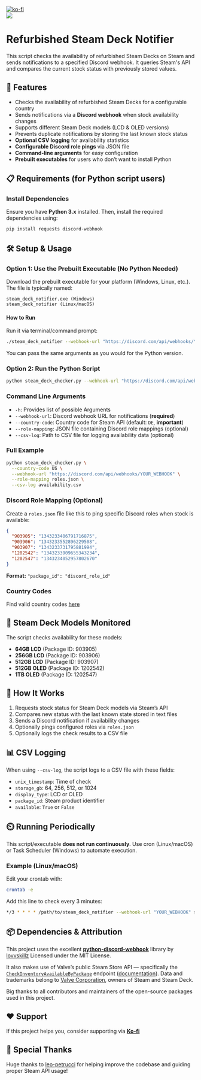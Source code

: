 [![ko-fi](https://ko-fi.com/img/githubbutton_sm.svg)](https://ko-fi.com/Y8Y41BZ8SM)<br>
[![](https://dcbadge.limes.pink/api/server/5gpFTMkvJn)](https://discord.gg/5gpFTMkvJn)

# Refurbished Steam Deck Notifier

This script checks the availability of refurbished Steam Decks on Steam and sends notifications to a specified Discord webhook. It queries Steam's API and compares the current stock status with previously stored values.

## 🚀 Features

* Checks the availability of refurbished Steam Decks for a configurable country
* Sends notifications via a **Discord webhook** when stock availability changes
* Supports different Steam Deck models (LCD & OLED versions)
* Prevents duplicate notifications by storing the last known stock status
* **Optional CSV logging** for availability statistics
* **Configurable Discord role pings** via JSON file
* **Command-line arguments** for easy configuration
* **Prebuilt executables** for users who don’t want to install Python

## 📋 Requirements (for Python script users)

### Install Dependencies

Ensure you have **Python 3.x** installed. Then, install the required dependencies using:

```bash
pip install requests discord-webhook
```

## 🛠 Setup & Usage

### Option 1: Use the Prebuilt Executable (No Python Needed)

Download the prebuilt executable for your platform (Windows, Linux, etc.). The file is typically named:

```
steam_deck_notifier.exe (Windows)
steam_deck_notifier (Linux/macOS)
```

#### How to Run

Run it via terminal/command prompt:

```bash
./steam_deck_notifier --webhook-url "https://discord.com/api/webhooks/YOUR_WEBHOOK"
```

You can pass the same arguments as you would for the Python version.

### Option 2: Run the Python Script

```bash
python steam_deck_checker.py --webhook-url "https://discord.com/api/webhooks/YOUR_WEBHOOK"
```

### Command Line Arguments

* `-h`: Provides list of possible Arguments
* `--webhook-url`: Discord webhook URL for notifications (**required**)
* `--country-code`: Country code for Steam API (default: `DE`, **important**)
* `--role-mapping`: JSON file containing Discord role mappings (optional)
* `--csv-log`: Path to CSV file for logging availability data (optional)

### Full Example

```bash
python steam_deck_checker.py \
  --country-code US \
  --webhook-url "https://discord.com/api/webhooks/YOUR_WEBHOOK" \
  --role-mapping roles.json \
  --csv-log availability.csv
```

### Discord Role Mapping (Optional)

Create a `roles.json` file like this to ping specific Discord roles when stock is available:

```json
{
  "903905": "1343233406791716875",
  "903906": "1343233552896229508",
  "903907": "1343233731795881994",
  "1202542": "1343233909655343234",
  "1202547": "1343234052957802670"
}
```

**Format:** `"package_id": "discord_role_id"`

### Country Codes

Find valid country codes [here](https://github.com/RudeySH/SteamCountries/blob/master/json/countries.json)

## 💪 Steam Deck Models Monitored

The script checks availability for these models:

* **64GB LCD** (Package ID: 903905)
* **256GB LCD** (Package ID: 903906)
* **512GB LCD** (Package ID: 903907)
* **512GB OLED** (Package ID: 1202542)
* **1TB OLED** (Package ID: 1202547)

## 🔧 How It Works

1. Requests stock status for Steam Deck models via Steam’s API
2. Compares new status with the last known state stored in text files
3. Sends a Discord notification if availability changes
4. Optionally pings configured roles via `roles.json`
5. Optionally logs the check results to a CSV file

## 📊 CSV Logging

When using `--csv-log`, the script logs to a CSV file with these fields:

* `unix_timestamp`: Time of check
* `storage_gb`: 64, 256, 512, or 1024
* `display_type`: LCD or OLED
* `package_id`: Steam product identifier
* `available`: `True` or `False`

## ⏲️ Running Periodically

This script/executable **does not run continuously**. Use cron (Linux/macOS) or Task Scheduler (Windows) to automate execution.

### Example (Linux/macOS)

Edit your crontab with:

```bash
crontab -e
```

Add this line to check every 3 minutes:

```bash
*/3 * * * * /path/to/steam_deck_notifier --webhook-url "YOUR_WEBHOOK" >> /path/to/logfile.log 2>&1
```

## 📦 Dependencies & Attribution

This project uses the excellent [**python-discord-webhook**](https://github.com/lovvskillz/python-discord-webhook) library by [lovvskillz](https://github.com/lovvskillz)
Licensed under the MIT License.

It also makes use of Valve’s public Steam Store API — specifically the  
[`CheckInventoryAvailableByPackage`](https://api.steampowered.com/IPhysicalGoodsService/CheckInventoryAvailableByPackage/v1?origin=https:%2F%2Fstore.steampowered.com) endpoint ([documentation](https://steamapi.xpaw.me/#IPhysicalGoodsService)). Data and trademarks belong to [Valve Corporation](https://www.valvesoftware.com/), owners of Steam and Steam Deck.

Big thanks to all contributors and maintainers of the open-source packages used in this project.

## ❤️ Support

If this project helps you, consider supporting via [**Ko-fi**](https://ko-fi.com/Y8Y41BZ8SM)

## 🥇 Special Thanks

Huge thanks to [leo-petrucci](https://github.com/leo-petrucci) for helping improve the codebase and guiding proper Steam API usage!
